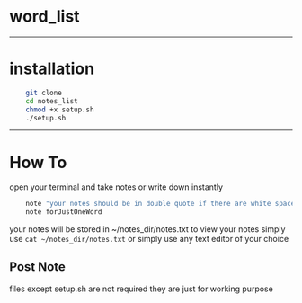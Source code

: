 # 					word_list
---
# installation

``` bash
	git clone 
    cd notes_list
    chmod +x setup.sh
    ./setup.sh
```
---
# How To
 open your terminal and take notes or write down instantly

```bash
	note "your notes should be in double quote if there are white space in between "
    note forJustOneWord
```

your notes will be stored in ~/notes_dir/notes.txt
to view your notes simply use
	`cat ~/notes_dir/notes.txt`
or simply use any text editor of your choice



## Post Note
files except setup.sh are not required they are just for working purpose 